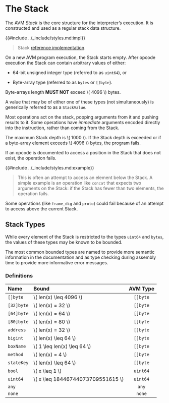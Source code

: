 # The Stack

The AVM _Stack_ is the core structure for the interpreter’s execution. It is constructed
and used as a regular stack data structure.

{{#include ../_include/styles.md:impl}}
> Stack [reference implementation](https://github.com/algorand/go-algorand/blob/b7b3e5e3c9a83cbd6bd038f4f1856039d941b958/data/transactions/logic/eval.go#L675).

On a new AVM program execution, the Stack starts empty. After opcode execution the
Stack can contain arbitrary values of either:

- 64-bit unsigned integer type (referred to as `uint64`), or

- Byte-array type (referred to as `bytes` or `[]byte`).

Byte-arrays length **MUST NOT** exceed \\( 4096 \\) bytes.

A value that may be of either one of these types (not simultaneously) is generically
referred to as a `StackValue`.

Most operations act on the stack, popping arguments from it and pushing results
to it. Some operations have _immediate_ arguments encoded directly into the instruction,
rather than coming from the Stack.

The maximum Stack depth is \\( 1000 \\). If the Stack depth is exceeded or if a
byte-array element exceeds \\( 4096 \\) bytes, the program fails.

If an opcode is documented to access a position in the Stack that does not exist,
the operation fails.

{{#include ../_include/styles.md:example}}
> This is often an attempt to access an element below the Stack. A simple example
> is an operation like `concat` that expects two arguments on the Stack: if the
> Stack has fewer than two elements, the operation fails.

Some operations (like `frame_dig` and `proto`) could fail because of an attempt to
access above the current Stack.

## Stack Types

While every element of the Stack is restricted to the types `uint64` and `bytes`, 
the values of these types may be known to be bounded.

The most common bounded types are named to provide more semantic information in the
documentation and as type checking during assembly time to provide more informative
error messages.

### Definitions

| Name       | Bound                               | AVM Type |
|:-----------|:------------------------------------|:--------:|
| `[]byte`   | \\( len(x) \leq 4096 \\)            | `[]byte` |
| `[32]byte` | \\( len(x) = 32 \\)                 | `[]byte` |
| `[64]byte` | \\( len(x) = 64 \\)                 | `[]byte` |
| `[80]byte` | \\( len(x) = 80 \\)                 | `[]byte` |
| `address`  | \\( len(x) = 32 \\)                 | `[]byte` |
| `bigint`   | \\( len(x) \leq 64 \\)              | `[]byte` |
| `boxName`  | \\( 1 \leq len(x) \leq 64 \\)       | `[]byte` |
| `method`   | \\( len(x) = 4 \\)                  | `[]byte` |
| `stateKey` | \\( len(x) \leq 64 \\)              | `[]byte` |
| `bool`     | \\( x \leq 1 \\)                    | `uint64` |
| `uint64`   | \\( x \leq 18446744073709551615 \\) | `uint64` |
| `any`      |                                     |  `any`   |
| `none`     |                                     |  `none`  |
